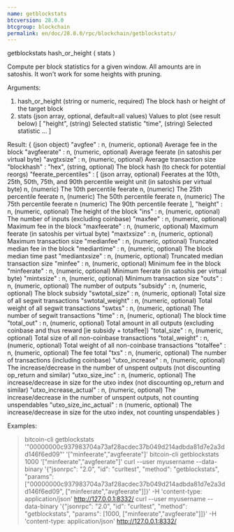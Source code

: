 ```yaml
---
name: getblockstats
btcversion: 28.0.0
btcgroup: blockchain
permalink: en/doc/28.0.0/rpc/blockchain/getblockstats/
---
```


getblockstats hash_or_height ( stats )

Compute per block statistics for a given window. All amounts are in satoshis.
It won't work for some heights with pruning.

Arguments:
1. hash_or_height    (string or numeric, required) The block hash or height of the target block
2. stats             (json array, optional, default=all values) Values to plot (see result below)
     [
       "height",     (string) Selected statistic
       "time",       (string) Selected statistic
       ...
     ]

Result:
{                                (json object)
  "avgfee" : n,                  (numeric, optional) Average fee in the block
  "avgfeerate" : n,              (numeric, optional) Average feerate (in satoshis per virtual byte)
  "avgtxsize" : n,               (numeric, optional) Average transaction size
  "blockhash" : "hex",           (string, optional) The block hash (to check for potential reorgs)
  "feerate_percentiles" : [      (json array, optional) Feerates at the 10th, 25th, 50th, 75th, and 90th percentile weight unit (in satoshis per virtual byte)
    n,                           (numeric) The 10th percentile feerate
    n,                           (numeric) The 25th percentile feerate
    n,                           (numeric) The 50th percentile feerate
    n,                           (numeric) The 75th percentile feerate
    n                            (numeric) The 90th percentile feerate
  ],
  "height" : n,                  (numeric, optional) The height of the block
  "ins" : n,                     (numeric, optional) The number of inputs (excluding coinbase)
  "maxfee" : n,                  (numeric, optional) Maximum fee in the block
  "maxfeerate" : n,              (numeric, optional) Maximum feerate (in satoshis per virtual byte)
  "maxtxsize" : n,               (numeric, optional) Maximum transaction size
  "medianfee" : n,               (numeric, optional) Truncated median fee in the block
  "mediantime" : n,              (numeric, optional) The block median time past
  "mediantxsize" : n,            (numeric, optional) Truncated median transaction size
  "minfee" : n,                  (numeric, optional) Minimum fee in the block
  "minfeerate" : n,              (numeric, optional) Minimum feerate (in satoshis per virtual byte)
  "mintxsize" : n,               (numeric, optional) Minimum transaction size
  "outs" : n,                    (numeric, optional) The number of outputs
  "subsidy" : n,                 (numeric, optional) The block subsidy
  "swtotal_size" : n,            (numeric, optional) Total size of all segwit transactions
  "swtotal_weight" : n,          (numeric, optional) Total weight of all segwit transactions
  "swtxs" : n,                   (numeric, optional) The number of segwit transactions
  "time" : n,                    (numeric, optional) The block time
  "total_out" : n,               (numeric, optional) Total amount in all outputs (excluding coinbase and thus reward [ie subsidy + totalfee])
  "total_size" : n,              (numeric, optional) Total size of all non-coinbase transactions
  "total_weight" : n,            (numeric, optional) Total weight of all non-coinbase transactions
  "totalfee" : n,                (numeric, optional) The fee total
  "txs" : n,                     (numeric, optional) The number of transactions (including coinbase)
  "utxo_increase" : n,           (numeric, optional) The increase/decrease in the number of unspent outputs (not discounting op_return and similar)
  "utxo_size_inc" : n,           (numeric, optional) The increase/decrease in size for the utxo index (not discounting op_return and similar)
  "utxo_increase_actual" : n,    (numeric, optional) The increase/decrease in the number of unspent outputs, not counting unspendables
  "utxo_size_inc_actual" : n     (numeric, optional) The increase/decrease in size for the utxo index, not counting unspendables
}

Examples:
> bitcoin-cli getblockstats '"00000000c937983704a73af28acdec37b049d214adbda81d7e2a3dd146f6ed09"' '["minfeerate","avgfeerate"]'
> bitcoin-cli getblockstats 1000 '["minfeerate","avgfeerate"]'
> curl --user myusername --data-binary '{"jsonrpc": "2.0", "id": "curltest", "method": "getblockstats", "params": ["00000000c937983704a73af28acdec37b049d214adbda81d7e2a3dd146f6ed09", ["minfeerate","avgfeerate"]]}' -H 'content-type: application/json' http://127.0.0.1:8332/
> curl --user myusername --data-binary '{"jsonrpc": "2.0", "id": "curltest", "method": "getblockstats", "params": [1000, ["minfeerate","avgfeerate"]]}' -H 'content-type: application/json' http://127.0.0.1:8332/


